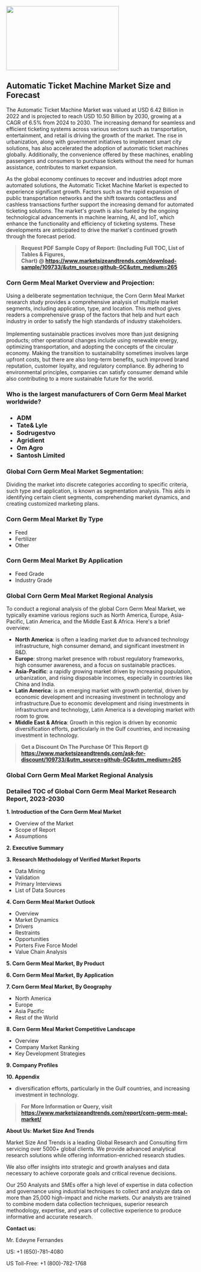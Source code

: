 <p><img class="alignnone size-medium wp-image-20088" src="https://ffe5etoiles.com/wp-content/uploads/2024/12/MST1-300x171.png" alt="" width="300" height="171" /></p><h2>Automatic Ticket Machine Market Size and Forecast</h2><p>The Automatic Ticket Machine Market was valued at USD 6.42 Billion in 2022 and is projected to reach USD 10.50 Billion by 2030, growing at a CAGR of 6.5% from 2024 to 2030. The increasing demand for seamless and efficient ticketing systems across various sectors such as transportation, entertainment, and retail is driving the growth of the market. The rise in urbanization, along with government initiatives to implement smart city solutions, has also accelerated the adoption of automatic ticket machines globally. Additionally, the convenience offered by these machines, enabling passengers and consumers to purchase tickets without the need for human assistance, contributes to market expansion.</p><p>As the global economy continues to recover and industries adopt more automated solutions, the Automatic Ticket Machine Market is expected to experience significant growth. Factors such as the rapid expansion of public transportation networks and the shift towards contactless and cashless transactions further support the increasing demand for automated ticketing solutions. The market's growth is also fueled by the ongoing technological advancements in machine learning, AI, and IoT, which enhance the functionality and efficiency of ticketing systems. These developments are anticipated to drive the market's continued growth through the forecast period.</p></p><blockquote id="" class=""><strong>Request PDF Sample Copy of Report: (Including Full TOC, List of Tables &amp; Figures, Chart)&nbsp;@&nbsp;<strong><a href="https://www.marketsizeandtrends.com/download-sample/109733/&utm_source=github-GC&utm_medium=265" target="_blank">https://www.marketsizeandtrends.com/download-sample/109733/&utm_source=github-GC&utm_medium=265</a></strong></strong></blockquote><h3 id="" class="">Corn Germ Meal Market&nbsp;Overview and Projection:</h3><p id="" class="">Using a deliberate segmentation technique, the Corn Germ Meal Market research study provides a comprehensive analysis of multiple market segments, including application, type, and location. This method gives readers a comprehensive grasp of the factors that help and hurt each industry in order to satisfy the high standards of industry stakeholders. <br /> <br />Implementing sustainable practices involves more than just designing products; other operational changes include using renewable energy, optimizing transportation, and adopting the concepts of the circular economy. Making the transition to sustainability sometimes involves large upfront costs, but there are also long-term benefits, such improved brand reputation, customer loyalty, and regulatory compliance. By adhering to environmental principles, companies can satisfy consumer demand while also contributing to a more sustainable future for the world.</p><h3 id="" class="">Who is the largest manufacturers of&nbsp;Corn Germ Meal Market worldwide?</h3><h3 class=""><p><ul><li>ADM </li><li> Tate& Lyle </li><li> Sodrugestvo </li><li> Agridient </li><li> Om Agro </li><li> Santosh Limited</li></ul></p></h3><h3 id="" class="">Global&nbsp;Corn Germ Meal Market Segmentation:</h3><p id="" class="">Dividing the market into discrete categories according to specific criteria, such type and application, is known as segmentation analysis. This aids in identifying certain client segments, comprehending market dynamics, and creating customized marketing plans.</p><h3 id="" class="">Corn Germ Meal Market&nbsp;By Type</h3><p><p><ul><li>Feed </li><li> Fertilizer </li><li> Other</p></li></ul></p></p><h3 id="" class="">Corn Germ Meal Market&nbsp;By Application</h3><p class=""><p><ul><li>Feed Grade </li><li> Industry Grade</li></ul></p></p><h3 id="" class="">Global Corn Germ Meal Market Regional Analysis</h3><p id="" class="">To conduct a regional analysis of the global Corn Germ Meal Market, we typically examine various regions such as North America, Europe, Asia-Pacific, Latin America, and the Middle East &amp; Africa. Here's a brief overview:</p><ul><li><strong>North America</strong>: is often a leading market due to advanced technology infrastructure, high consumer demand, and significant investment in R&amp;D.</li><li><strong>Europe</strong>: strong market presence with robust regulatory frameworks, high consumer awareness, and a focus on sustainable practices.</li><li><strong>Asia-Pacific</strong>: a rapidly growing market driven by increasing population, urbanization, and rising disposable incomes, especially in countries like China and India.</li><li><strong>Latin America</strong>: is an emerging market with growth potential, driven by economic development and increasing investment in technology and infrastructure.Due to economic development and rising investments in infrastructure and technology, Latin America is a developing market with room to grow.</li><li><strong>Middle East &amp; Africa</strong>: Growth in this region is driven by economic diversification efforts, particularly in the Gulf countries, and increasing investment in technology.</li></ul><blockquote id="" class=""><strong>Get a Discount On The Purchase Of This Report @ <strong><a href="https://www.marketsizeandtrends.com/ask-for-discount/109733/&utm_source=github-GC&utm_medium=265" target="_blank">https://www.marketsizeandtrends.com/ask-for-discount/109733/&utm_source=github-GC&utm_medium=265</a></strong></strong></blockquote><h3 id="" class="">Global Corn Germ Meal Market Regional Analysis</h3><h3 id="" class="">Detailed TOC of Global Corn Germ Meal Market Research Report, 2023-2030</h3><p id="" class=""><strong>1. Introduction of the Corn Germ Meal Market</strong></p><ul><li>Overview of the Market</li><li>Scope of Report</li><li>Assumptions</li></ul><p id="" class=""><strong>2. Executive Summary</strong></p><p id="" class=""><strong>3. Research Methodology of Verified Market Reports</strong></p><ul><li>Data Mining</li><li>Validation</li><li>Primary Interviews</li><li>List of Data Sources</li></ul><p id="" class=""><strong>4. Corn Germ Meal Market Outlook</strong></p><ul><li>Overview</li><li>Market Dynamics</li><li>Drivers</li><li>Restraints</li><li>Opportunities</li><li>Porters Five Force Model</li><li>Value Chain Analysis</li></ul><p id="" class=""><strong>5. Corn Germ Meal Market, By Product</strong></p><p id="" class=""><strong>6. Corn Germ Meal Market, By Application</strong></p><p id="" class=""><strong>7. Corn Germ Meal Market, By Geography</strong></p><ul><li>North America</li><li>Europe</li><li>Asia Pacific</li><li>Rest of the World</li></ul><p id="" class=""><strong>8. Corn Germ Meal Market Competitive Landscape</strong></p><ul><li>Overview</li><li>Company Market Ranking</li><li>Key Development Strategies</li></ul><p id="" class=""><strong>9. Company Profiles</strong></p><p id="" class=""><strong>10. Appendix</strong></p><ul><li>diversification efforts, particularly in the Gulf countries, and increasing investment in technology.</li></ul><blockquote id="" class=""><strong>For More Information or Query, visit <strong><strong><a href="https://www.marketsizeandtrends.com/report/corn-germ-meal-market/" target="_blank">https://www.marketsizeandtrends.com/report/corn-germ-meal-market/</a></strong></strong></strong></blockquote><p id="" class=""><strong>About Us: Market Size And Trends</strong></p><p id="" class="">Market Size And Trends is a leading Global Research and Consulting firm servicing over 5000+ global clients. We provide advanced analytical research solutions while offering information-enriched research studies.</p><p id="" class="">We also offer insights into strategic and growth analyses and data necessary to achieve corporate goals and critical revenue decisions.</p><p id="" class="">Our 250 Analysts and SMEs offer a high level of expertise in data collection and governance using industrial techniques to collect and analyze data on more than 25,000 high-impact and niche markets. Our analysts are trained to combine modern data collection techniques, superior research methodology, expertise, and years of collective experience to produce informative and accurate research.</p><p id="" class=""><strong>Contact us:</strong></p><p id="" class="">Mr. Edwyne Fernandes</p><p id="" class="">US: +1 (650)-781-4080</p><p id="" class="">US Toll-Free: +1 (800)-782-1768</p>
